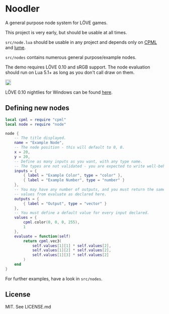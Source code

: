 # Noodler
A general purpose node system for LÖVE games.

This project is very early, but should be usable at all times.

`src/node.lua` should be usable in any project and depends only on
[CPML](https://github.com/excessive/cpml) and
[lume](https://github.com/rxi/lume).

`src/nodes` contains numerous general purpose/example nodes.

The demo requires LÖVE 0.10 and sRGB support. The node evaluation should run
on Lua 5.1+ as long as you don't call draw on them.

<a href="https://www.irccloud.com/invite?channel=%23excessive&amp;hostname=irc.oftc.net&amp;port=6697&amp;ssl=1" target="_blank"><img src="https://www.irccloud.com/invite-svg?channel=%23excessive&amp;hostname=irc.oftc.net&amp;port=6697&amp;ssl=1"  height="18"></a>

LÖVE 0.10 nightlies for Windows can be found [here](https://ci.appveyor.com/project/AlexSzpakowski/love/build/artifacts).

## Defining new nodes
```lua
local cpml = require "cpml"
local node = require "node"

node {
	-- The title displayed.
	name = "Example Node",
	-- The node position - this will default to 0, 0.
	x = 20,
	y = 20,
	-- Define as many inputs as you want, with any type name.
	-- The types are not validated - you are expected to write well-behaved code.
	inputs = {
		{ label = "Example Color", type = "color" },
		{ label = "Example Number", type = "number" }
	},
	-- You may have any number of outputs, and you must return the same number of
	-- values from evaluate as declared here.
	outputs = {
		{ label = "Output", type = "vector" }
	},
	-- You must define a default value for every input declared.
	values = {
		cpml.color(0, 0, 0, 255),
		1
	},
	evaluate = function(self)
		return cpml.vec3(
			self.values[1][1] * self.values[2],
			self.values[1][2] * self.values[2],
			self.values[1][3] * self.values[2]
		)
	end
}
```

For further examples, have a look in `src/nodes`.

## License
MIT. See LICENSE.md

